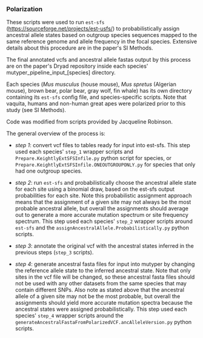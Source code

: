 ### Polarization
These scripts were used to run `est-sfs` (https://sourceforge.net/projects/est-usfs/) to probabilistically assign ancestral allele states based on outgroup species sequences mapped to the same reference genome and allele frequency in the focal species. Extensive details about this procedure are in the paper's SI Methods. 

The final annotated vcfs and ancestral allele fastas output by this process are on the paper's Dryad repository inside each species' mutyper_pipeline_input_[species] directory.

Each species (*Mus musculus* (house mouse), *Mus spretus* (Algerian mouse), brown bear, polar bear, gray wolf, fin whale) has its own directory containing its `est-sfs` config file, and species-specific scripts. Note that vaquita, humans and non-human great apes were polarized prior to this study (see SI Methods).

Code was modified from scripts provided by Jacqueline Robinson.

The general overview of the process is:
* *step 1*:  convert vcf files to tables ready for input into est-sfs. This step used each species' `step_1` wrapper scripts and `Prepare.KeightlyExtSFSInfile.py` python script for species, or `Prepare.KeightlyExtSFSInfile.ONEOUTGROUPONLY.py` for species that only had one outgroup species.

* *step 2*: run `est-sfs` and probabilistically choose the ancestral allele state for each site using a binomial draw, based on the est-sfs output probabilities for each site. Note this probabilistic assignment approach means that the assignment of a given site may not always be the most probable ancestral allele, but overall the assignments should average out to generate a more accurate mutation spectrum or site frequency spectrum. This step used each species' `step_2` wrapper scripts around `est-sfs` and the `assignAncestralAllele.Probabilistically.py` python scripts. 

* *step 3*: annotate the original vcf with the ancestral states inferred in the previous steps (`step_3` scripts).

* *step 4*: generate ancestral fasta files for input into mutyper by changing the reference allele state to the inferred ancestral state. Note that only sites in the vcf file will be changed, so these ancestral fasta files should not be used with any other datasets from the same species that may contain different SNPs. Also note as stated above that the ancestral allele of a given site may not be the most probable, but overall the assignments should yield more accurate mutation spectra because the ancestral states were assigned probabilistically. This step used each species' `step_4` wrapper scripts around the `generateAncestralFastaFromPolarizedVCF.ancAlleleVersion.py` python scripts.



